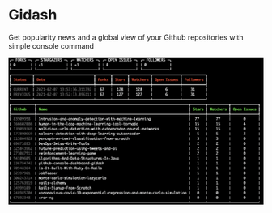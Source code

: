 # Gidash
Get popularity news and a global view of your Github repositories with simple console command 

<img src='https://github.com/slrbl/github-console-dashboard-gidash/blob/main/screencap_1.png'/>
